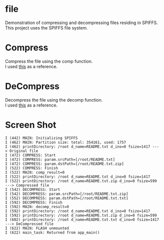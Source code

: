 # file   
Demonstration of compressing and decompressing files residing in SPIFFS.   
This project uses the SPIFFS file system.   

# Compress   
Compress the file using the comp function.   
I used [this](https://www.zlib.net/zpipe.c) as a reference.   

# DeCompress   
Decompress the file using the decomp function.   
I used [this](https://www.zlib.net/zpipe.c) as a reference.   

# Screen Shot   
```
I (442) MAIN: Initializing SPIFFS
I (462) MAIN: Partition size: total: 354161, used: 1757
I (462) printDirectory: /root d_name=README.txt d_ino=0 fsize=1417 ---> Original file
I (472) COMPRESS: Start
I (472) COMPRESS: param.srcPath=[/root/README.txt]
I (472) COMPRESS: param.dstPath=[/root/README.txt.zip]
I (522) COMPRESS: Finish
I (522) MAIN: comp_result=0
I (522) printDirectory: /root d_name=README.txt d_ino=0 fsize=1417
I (522) printDirectory: /root d_name=README.txt.zip d_ino=0 fsize=599 ---> Compressed file
I (542) DECOMPRESS: Start
I (542) DECOMPRESS: param.srcPath=[/root/README.txt.zip]
I (552) DECOMPRESS: param.dstPath=[/root/README.txt.txt]
I (592) DECOMPRESS: Finish
I (592) MAIN: decomp_result=0
I (592) printDirectory: /root d_name=README.txt d_ino=0 fsize=1417
I (592) printDirectory: /root d_name=README.txt.zip d_ino=0 fsize=599
I (602) printDirectory: /root d_name=README.txt.txt d_ino=0 fsize=1417 ---> DeCompressed file
I (622) MAIN: FLASH unmounted
I (622) main_task: Returned from app_main()
```

